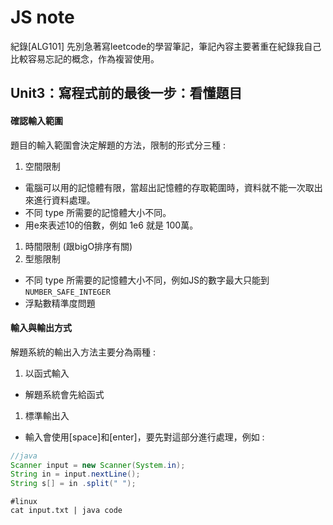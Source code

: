 # JS note
紀錄[ALG101] 先別急著寫leetcode的學習筆記，筆記內容主要著重在紀錄我自己比較容易忘記的概念，作為複習使用。

## Unit3：寫程式前的最後一步：看懂題目
#### 確認輸入範圍
題目的輸入範圍會決定解題的方法，限制的形式分三種 :
1. 空間限制
 * 電腦可以用的記憶體有限，當超出記憶體的存取範圍時，資料就不能一次取出來進行資料處理。
 * 不同 type 所需要的記憶體大小不同。
 * 用e來表述10的倍數，例如 1e6 就是 100萬。
1. 時間限制 (跟bigO排序有關)
1. 型態限制
 * 不同 type 所需要的記憶體大小不同，例如JS的數字最大只能到 `NUMBER_SAFE_INTEGER`
 * 浮點數精準度問題
 
 
 #### 輸入與輸出方式
 解題系統的輸出入方法主要分為兩種 :
 1. 以函式輸入
  * 解題系統會先給函式
 1. 標準輸出入
  * 輸入會使用[space]和[enter]，要先對這部分進行處理，例如 :
```java
//java
Scanner input = new Scanner(System.in);
String in = input.nextLine();
String s[] = in .split(" ");
```
```linux
#linux
cat input.txt | java code
```
 
